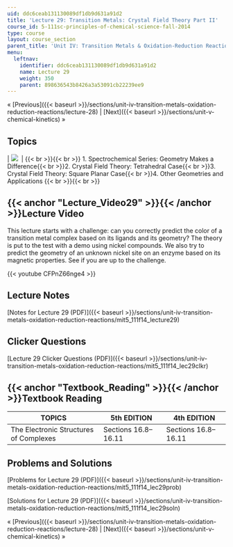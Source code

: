 ```yaml
---
uid: ddc6ceab131130089df1db9d631a91d2
title: 'Lecture 29: Transition Metals: Crystal Field Theory Part II'
course_id: 5-111sc-principles-of-chemical-science-fall-2014
type: course
layout: course_section
parent_title: 'Unit IV: Transition Metals & Oxidation-Reduction Reactions'
menu:
  leftnav:
    identifier: ddc6ceab131130089df1db9d631a91d2
    name: Lecture 29
    weight: 350
    parent: 898636543b8426a3a53091cb22239ee9
---
```


« [Previous]({{< baseurl >}}/sections/unit-iv-transition-metals-oxidation-reduction-reactions/lecture-28) | [Next]({{< baseurl >}}/sections/unit-v-chemical-kinetics) »

Topics
------

| ![](https://open-learning-course-data-production.s3.amazonaws.com/5-111sc-principles-of-chemical-science-fall-2014/8e9af01a2cfe9dbc13a8b2e8b431b26d_Lecture_29.jpg)  |  {{< br >}}{{< br >}} 1.  Spectrochemical Series: Geometry Makes a Difference{{< br >}}2.  Crystal Field Theory: Tetrahedral Case{{< br >}}3.  Crystal Field Theory: Square Planar Case{{< br >}}4.  Other Geometries and Applications {{< br >}}{{< br >}}  

{{< anchor "Lecture_Video29" >}}{{< /anchor >}}Lecture Video
------------------------------------------------------------

This lecture starts with a challenge: can you correctly predict the color of a transition metal complex based on its ligands and its geometry? The theory is put to the test with a demo using nickel compounds. We also try to predict the geometry of an unknown nickel site on an enzyme based on its magnetic properties. See if you are up to the challenge.

{{< youtube CFPnZ66nge4 >}}

Lecture Notes
-------------

[Notes for Lecture 29 (PDF)]({{< baseurl >}}/sections/unit-iv-transition-metals-oxidation-reduction-reactions/mit5_111f14_lecture29)

Clicker Questions
-----------------

[Lecture 29 Clicker Questions (PDF)]({{< baseurl >}}/sections/unit-iv-transition-metals-oxidation-reduction-reactions/mit5_111f14_lec29clkr)

{{< anchor "Textbook_Reading" >}}{{< /anchor >}}Textbook Reading
----------------------------------------------------------------

| TOPICS | 5th EDITION | 4th EDITION |
| --- | --- | --- |
| The Electronic Structures of Complexes | Sections 16.8–16.11 | Sections 16.8–16.11 

Problems and Solutions
----------------------

[Problems for Lecture 29 (PDF)]({{< baseurl >}}/sections/unit-iv-transition-metals-oxidation-reduction-reactions/mit5_111f14_lec29prob)

[Solutions for Lecture 29 (PDF)]({{< baseurl >}}/sections/unit-iv-transition-metals-oxidation-reduction-reactions/mit5_111f14_lec29soln)

« [Previous]({{< baseurl >}}/sections/unit-iv-transition-metals-oxidation-reduction-reactions/lecture-28) | [Next]({{< baseurl >}}/sections/unit-v-chemical-kinetics) »